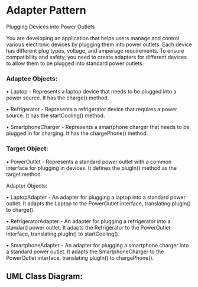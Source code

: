 # Adapter Pattern
Plugging Devices into Power Outlets

You are developing an application that helps users manage and control various electronic devices by plugging them into power outlets. Each device has different plug types, voltage, and amperage requirements. To ensure compatibility and safety, you need to create adapters for different devices to allow them to be plugged into standard power outlets.

<h3><bold>Adaptee Objects:</bold></h3>

• Laptop - Represents a laptop device that needs to be plugged into a power source. It has the charge() method.

• Refrigerator - Represents a refrigerator device that requires a power source. It has the startCooling() method.

• SmartphoneCharger - Represents a smartphone charger that needs to be plugged in for charging. It has the chargePhone() method.

<h3><bold>Target Object:</bold></h3>

• PowerOutlet - Represents a standard power outlet with a common interface for plugging in devices. It defines the plugIn() method as the target method.

</bold></h3>Adapter Objects:</bold></h3>

• LaptopAdapter - An adapter for plugging a laptop into a standard power outlet. It adapts the Laptop to the PowerOutlet interface, translating plugIn() to charge().

• RefrigeratorAdapter - An adapter for plugging a refrigerator into a standard power outlet. It adapts the Refrigerator to the PowerOutlet interface, translating plugIn() to startCooling().

• SmartphoneAdapter - An adapter for plugging a smartphone charger into a standard power outlet. It adapts the SmartphoneCharger to the PowerOutlet interface, translating plugIn() to chargePhone().

## **UML Class Diagram:**
